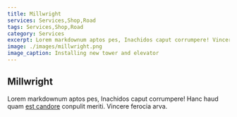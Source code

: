 ```yaml
---
title: Millwright
services: Services,Shop,Road
tags: Services,Shop,Road
category: Services
excerpt: Lorem markdownum aptos pes, Inachidos caput corrumpere! Vincere ferocia arva.
image: ./images/millwright.png
image_caption: Installing new tower and elevator
---
```


## Millwright

Lorem markdownum aptos pes, Inachidos caput corrumpere! Hanc haud quam [est
candore](http://quisquis-in.io/ramossuperum) conpulit meriti. Vincere ferocia
arva.
